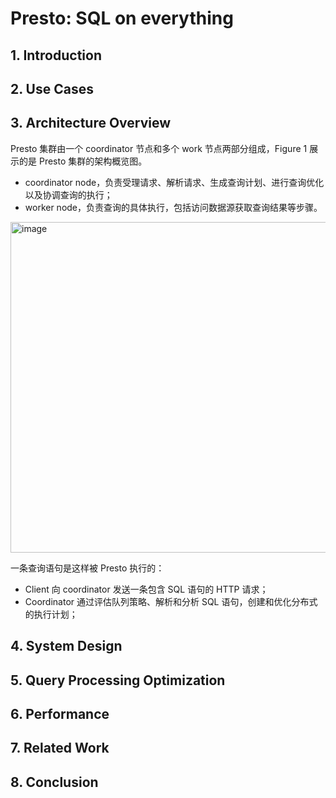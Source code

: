 # Presto: SQL on everything

## 1. Introduction
## 2. Use Cases
## 3. Architecture Overview
Presto 集群由一个 coordinator 节点和多个 work 节点两部分组成，Figure 1 展示的是 Presto 集群的架构概览图。
* coordinator node，负责受理请求、解析请求、生成查询计划、进行查询优化以及协调查询的执行；
* worker node，负责查询的具体执行，包括访问数据源获取查询结果等步骤。
<img width="529" alt="image" src="https://user-images.githubusercontent.com/54345716/236815277-4982237f-3854-40e7-a601-f7e2f5360646.png">

一条查询语句是这样被 Presto 执行的：
* Client 向 coordinator 发送一条包含 SQL 语句的 HTTP 请求；
* Coordinator 通过评估队列策略、解析和分析 SQL 语句，创建和优化分布式的执行计划；
## 4. System Design
## 5. Query Processing Optimization
## 6. Performance
## 7. Related Work
## 8. Conclusion
